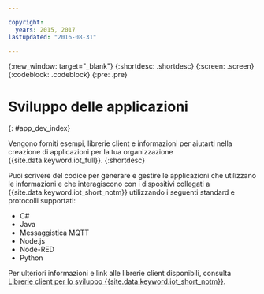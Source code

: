 ```yaml
---

copyright:
  years: 2015, 2017
lastupdated: "2016-08-31"

---
```


{:new_window: target="_blank"}
{:shortdesc: .shortdesc}
{:screen: .screen}
{:codeblock: .codeblock}
{:pre: .pre}

# Sviluppo delle applicazioni
{: #app_dev_index}

Vengono forniti esempi, librerie client e informazioni per aiutarti nella creazione di applicazioni per la tua organizzazione {{site.data.keyword.iot_full}}.
{:shortdesc}

Puoi scrivere del codice per generare e gestire le applicazioni che utilizzano le informazioni e che interagiscono con i dispositivi collegati a {{site.data.keyword.iot_short_notm}} utilizzando i seguenti standard e protocolli supportati:

- C#
- Java
- Messaggistica MQTT
- Node.js
- Node-RED
- Python

Per ulteriori informazioni e link alle librerie client disponibili, consulta [Librerie client per lo sviluppo {{site.data.keyword.iot_short_notm}}](../iot_platform_client_lib.html).
